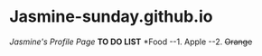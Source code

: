 # Jasmine-sunday.github.io
_Jasmine's Profile Page_
**TO DO LIST**
*Food
--1. Apple
--2. ~~Orange~~
